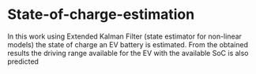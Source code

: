 # State-of-charge-estimation


In this work using Extended Kalman Filter (state estimator for non-linear models) the state of charge an EV battery is estimated. From the obtained results the driving range available for the EV with the available SoC is also predicted
